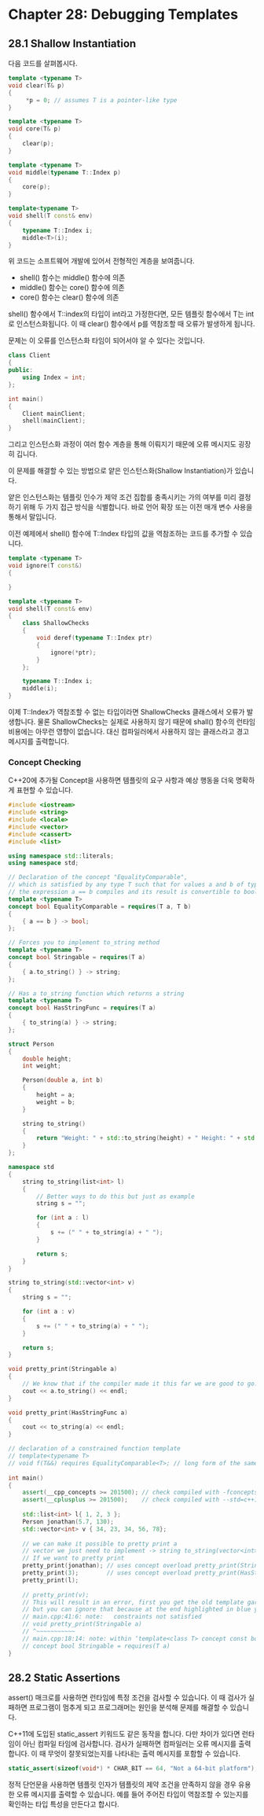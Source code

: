 # Chapter 28: Debugging Templates

## 28.1 Shallow Instantiation

다음 코드를 살펴봅시다.

```C++
template <typename T>
void clear(T& p)
{
     *p = 0; // assumes T is a pointer-like type
}

template <typename T>
void core(T& p)
{
    clear(p);
}

template <typename T>
void middle(typename T::Index p)
{
    core(p);
}

template<typename T>
void shell(T const& env)
{
    typename T::Index i;
    middle<T>(i);
}
```

위 코드는 소프트웨어 개발에 있어서 전형적인 계층을 보여줍니다.

- shell() 함수는 middle() 함수에 의존
- middle() 함수는 core() 함수에 의존
- core() 함수는 clear() 함수에 의존

shell() 함수에서 T::index의 타입이 int라고 가정한다면, 모든 템플릿 함수에서 T는 int로 인스턴스화됩니다. 이 때 clear() 함수에서 p를 역참조할 때 오류가 발생하게 됩니다.

문제는 이 오류를 인스턴스화 타임이 되어서야 알 수 있다는 것입니다.

```C++
class Client
{
public:
    using Index = int;
};

int main()
{
    Client mainClient;
    shell(mainClient);
}
```

그리고 인스턴스화 과정이 여러 함수 계층을 통해 이뤄지기 때문에 오류 메시지도 굉장히 깁니다.

이 문제를 해결할 수 있는 방법으로 얕은 인스턴스화(Shallow Instantiation)가 있습니다.

얕은 인스턴스화는 템플릿 인수가 제약 조건 집합를 충족시키는 가의 여부를 미리 결정하기 위해 두 가지 접근 방식을 식별합니다. 바로 언어 확장 또는 이전 매개 변수 사용을 통해서 말입니다.

이전 예제에서 shell() 함수에 T::Index 타입의 값을 역참조하는 코드를 추가할 수 있습니다.

```C++
template <typename T>
void ignore(T const&)
{

}

template <typename T>
void shell(T const& env)
{
    class ShallowChecks
    {
        void deref(typename T::Index ptr)
        {
            ignore(*ptr);
        }
    };

    typename T::Index i;
    middle(i);
}
```

이제 T::Index가 역참조할 수 없는 타입이라면 ShallowChecks 클래스에서 오류가 발생합니다. 물론 ShallowChecks는 실제로 사용하지 않기 때문에 shall() 함수의 런타임 비용에는 아무런 영향이 없습니다. 대신 컴파일러에서 사용하지 않는 클래스라고 경고 메시지를 출력합니다.

### Concept Checking

C++20에 추가될 Concept을 사용하면 템플릿의 요구 사항과 예상 행동을 더욱 명확하게 표현할 수 있습니다.

```C++
#include <iostream>
#include <string>
#include <locale>
#include <vector>
#include <cassert>
#include <list>

using namespace std::literals;
using namespace std;

// Declaration of the concept "EqualityComparable",
// which is satisfied by any type T such that for values a and b of type T
// the expression a == b compiles and its result is convertible to bool
template <typename T>
concept bool EqualityComparable = requires(T a, T b)
{
    { a == b } -> bool;
};

// Forces you to implement to_string method
template <typename T>
concept bool Stringable = requires(T a)
{  
	{ a.to_string() } -> string;
};

// Has a to_string function which returns a string
template <typename T>
concept bool HasStringFunc = requires(T a)
{
	{ to_string(a) } -> string;  	 
};

struct Person
{
	double height;
	int weight;

	Person(double a, int b)
    {
		height = a;
		weight = b;
	}

	string to_string()
    {	
		return "Weight: " + std::to_string(height) + " Height: " + std::to_string(weight);
	}
};

namespace std
{
    string to_string(list<int> l)
    {
	    // Better ways to do this but just as example
	    string s = "";

	    for (int a : l)
        {
		    s += (" " + to_string(a) + " ");
	    }

	    return s;
    }
}

string to_string(std::vector<int> v)
{
	string s = "";

	for (int a : v)
    {
		s += (" " + to_string(a) + " ");
	}

	return s;
}

void pretty_print(Stringable a)
{
	// We know that if the compiler made it this far we are good to go.
	cout << a.to_string() << endl;
}

void pretty_print(HasStringFunc a)
{
	cout << to_string(a) << endl;
}

// declaration of a constrained function template
// template<typename T>
// void f(T&&) requires EqualityComparable<T>; // long form of the same
 
int main()
{
    assert(__cpp_concepts >= 201500); // check compiled with -fconcepts
    assert(__cplusplus >= 201500);    // check compiled with --std=c++1z
    
    std::list<int> l{ 1, 2, 3 };
    Person jonathan(5.7, 130);
    std::vector<int> v { 34, 23, 34, 56, 78};
    
    // we can make it possible to pretty print a
 	// vector we just need to implement -> string to_string(vector<int> a);
 	// If we want to pretty print
    pretty_print(jonathan); // uses concept overload pretty_print(Stringable a)
    pretty_print(3);        // uses concept overload pretty_print(HasStringFunc a) 
    pretty_print(l);
 
    // pretty_print(v);
    // This will result in an error, first you get the old template garbage you are used to
    // but you can ignore that because at the end highlighted in blue you will see
    // main.cpp:41:6: note:   constraints not satisfied
    // void pretty_print(Stringable a)
    // ^~~~~~~~~~~~
    // main.cpp:18:14: note: within ‘template<class T> concept const bool Stringable<T> [with T = std::vector<std::__cxx11::basic_string<char> >]’
    // concept bool Stringable = requires(T a)
}
```

## 28.2 Static Assertions

assert() 매크로를 사용하면 런타임에 특정 조건을 검사할 수 있습니다. 이 때 검사가 실패하면 프로그램이 멈추게 되고 프로그래머는 원인을 분석해 문제를 해결할 수 있습니다.

C++11에 도입된 static_assert 키워드도 같은 동작을 합니다. 다만 차이가 있다면 런타임이 아닌 컴파일 타임에 검사합니다. 검사가 실패하면 컴파일러는 오류 메시지를 출력합니다. 이 때 무엇이 잘못되었는지를 나타내는 출력 메시지를 포함할 수 있습니다.

```C++
static_assert(sizeof(void*) * CHAR_BIT == 64, "Not a 64-bit platform");
```

정적 단언문을 사용하면 템플릿 인자가 템플릿의 제약 조건을 만족하지 않을 경우 유용한 오류 메시지를 출력할 수 있습니다. 예를 들어 주어진 타입이 역참조할 수 있는지를 확인하는 타입 특성을 만든다고 합시다.

```C++

```
